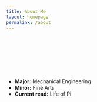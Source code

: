 ```yaml
---
title: About Me
layout: homepage
permalink: /about
---
```

<br>
<br>
<br>
<br>
<br>
<br>

- **Major:** Mechanical Engineering
- **Minor:** Fine Arts
- **Current read:** Life of Pi

